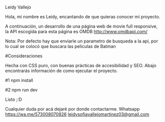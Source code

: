Leidy Vallejo

Hola, mi nombre es Leidy, encantando de que quieras conocer mi proyecto.

A continuación, un desarrollo de una página web de movie full responsive, la API escogida para esta página es OMDB http://www.omdbapi.com/

Nota: Por defecto hay que enviarle un parametro de busqueda a la api, por lo cual se colocó que buscara las peliculas de Batman

#Consideraciones

Hecha con CSS puro, con buenas prácticas de accesibilidad y SEO. Abajo encontrarás información de como ejecutar el proyecto.



#1 npm install

#2 npm run dev


Listo ;:D

Cualquier duda por acá dejaré por donde contactarme.
Whatsapp
https://wa.me/573008070826
leidysofiavallejomartinez03@gmail.com
